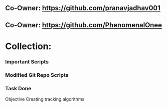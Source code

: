 ## Co-Owner: https://github.com/pranavjadhav001
## Co-Owner: https://github.com/PhenomenalOnee

# Collection:
### Important Scripts 
### Modified Git Repo Scripts
### Task Done

Objective
Creating tracking algorithms

